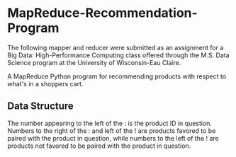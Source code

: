 # MapReduce-Recommendation-Program
The following mapper and reducer were submitted as an assignment for a Big Data: High-Performance Computing class offered through the M.S. Data Science program at the University of Wisconsin-Eau Claire.

A MapReduce Python program for recommending products with respect to what's in a shoppers cart.

## Data Structure
The number appearing to the left of the : is the product ID in question.  Numbers to the right of the : and left of the ! are products favored to be paired with the product in question, while numbers to the left of the ! are products not favored to be paired with the product in question.
